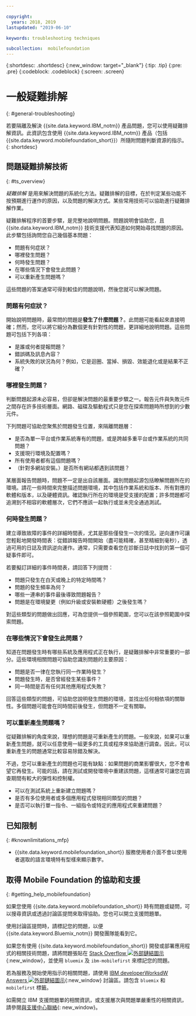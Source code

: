 ```yaml
---

copyright:
  years: 2018, 2019
lastupdated: "2019-06-10"

keywords: troubleshooting techniques

subcollection:  mobilefoundation
---
```


{:shortdesc: .shortdesc}
{:new_window: target="_blank"}
{:tip: .tip}
{:pre: .pre}
{:codeblock: .codeblock}
{:screen: .screen}

# 一般疑難排解
{: #general-troubleshooting}

若要隔離及解決 {{site.data.keyword.IBM_notm}} 產品問題，您可以使用疑難排解資訊。此資訊包含使用 {{site.data.keyword.IBM_notm}} 產品（包括 {{site.data.keyword.mobilefoundation_short}}）所隨附問題判斷資源的指示。
{: shortdesc}

## 問題疑難排解技術
{: #ts_overview}

*疑難排解* 是用來解決問題的系統化方法。疑難排解的目標，在於判定某些功能不按預期進行運作的原因，以及問題的解決方式。某些常用技術可以協助進行疑難排解作業。

疑難排解程序的首要步驟，是完整地說明問題。問題說明會協助您，且 {{site.data.keyword.IBM_notm}} 技術支援代表知道如何開始尋找問題的原因。此步驟包括詢問您自己幾個基本問題：

- 問題有何症狀？
- 哪裡發生問題？
- 何時發生問題？
- 在哪些情況下會發生此問題？
- 可以重新產生問題嗎？

這些問題的答案通常可得到較佳的問題說明，然後您就可以解決問題。

### 問題有何症狀？

開始說明問題時，最常問的問題是**發生了什麼問題？**。此問題可能看起來直接明確；然而，您可以將它細分為數個更有針對性的問題，更詳細地說明問題。這些問題可包括下列各項：

- 是誰或何者提報問題？
- 錯誤碼及訊息內容？
- 系統失敗的狀況為何？例如，它是迴圈、當掉、損毀、效能退化或是結果不正確？

### 哪裡發生問題？

判斷問題起源未必容易，但卻是解決問題的最重要步驟之一。報告元件與失敗元件之間存在許多技術層面。網路、磁碟及驅動程式只是您在探索問題時所想到的少數元件。

下列問題可協助您聚焦於問題發生位置，來隔離問題層：

- 是否為單一平台或作業系統專有的問題，或是跨越多重平台或作業系統的共同問題？
- 支援現行環境及配置嗎？
- 所有使用者都有這個問題嗎？
- （針對多網站安裝。）是否所有網站都遇到該問題？

某層面報告問題時，問題不一定是出自該層面。識別問題起源包括瞭解問題所在的環境。請花一些時間來完整描述問題環境，其中包括作業系統和版本、所有對應的軟體和版本，以及硬體資訊。確認執行所在的環境是受支援的配置；許多問題都可追溯到不相容的軟體層次，它們不應該一起執行或並未完全通過測試。

### 何時發生問題？

建立導致故障的事件的詳細時間表，尤其是那些僅發生一次的情況。逆向運作可讓您輕鬆地開發時間表：從錯誤報告時間開始（盡可能精確，甚至精細到毫秒），透過可用的日誌及資訊逆向運作。通常，只需要查看您在診斷日誌中找到的第一個可疑事件即可。

若要擬訂詳細的事件時間表，請回答下列提問：

- 問題只發生在白天或晚上的特定時間嗎？
- 問題的發生頻率為何？
- 哪些一連串的事件最後導致問題報告？
- 問題是在環境變更（例如升級或安裝軟硬體）之後發生嗎？

對這些類型的問題做出回應，可為您提供一個參照範圍，您可以在該參照範圍中探索問題。

### 在哪些情況下會發生此問題？

知道在問題發生時有哪些系統及應用程式正在執行，是疑難排解中非常重要的一部分。這些環境相關問題可協助您識別問題的主要原因：

- 問題是否一律在您執行同一作業時發生？
- 問題發生時，是否曾經發生某些事件？
- 同一時間是否有任何其他應用程式失敗？

回答這些類型的問題，可協助您說明發生問題的環境，並找出任何相依項的關聯性。多個問題可能會在同時間前後發生，但問題不一定有關聯。

### 可以重新產生問題嗎？

從疑難排解的角度來說，理想的問題是可重新產生的問題。一般來說，如果可以重新產生問題，就可以任意使用一組更多的工具或程序來協助進行調查。因此，可以重新產生的問題通常比較容易除錯及解決。

不過，您可以重新產生的問題也可能有缺點：如果問題的商業影響很大，您不會希望它再發生。可能的話，請在測試或開發環境中重建該問題，這樣通常可讓您在調查期間有較大的彈性和控制權。

- 可以在測試系統上重新建立問題嗎？
- 是否有多位使用者或多個應用程式發現相同類型的問題？
- 是否可以執行單一指令、一組指令或特定的應用程式來重建問題？


##  已知限制
{: #knownlimitations_mfp}

* {{site.data.keyword.mobilefoundation_short}} 服務使用者介面不會以使用者選取的語言環境特有型樣來顯示數字。

## 取得 Mobile Foundation 的協助和支援
{: #getting_help_mobilefoundation}

如果您使用 {{site.data.keyword.mobilefoundation_short}} 時有問題或疑問，可以搜尋資訊或透過討論區提問來取得協助。您也可以開立支援問題單。

使用討論區提問時，請標記您的問題，以便 {{site.data.keyword.Bluemix_notm}} 開發團隊能看到它。

如果您有使用 {{site.data.keyword.mobilefoundation_short}} 開發或部署應用程式的相關技術問題，請將問題張貼在 [Stack Overflow ![外部鏈結圖示](../../icons/launch-glyph.svg "外部鏈結圖示")](http://stackoverflow.com/search?q=ibm-mobilefirst+bluemix){:new_window}，並使用 `bluemix` 及 `ibm-mobilefirst` 來標記您的問題。

若為服務及開始使用指示的相關問題，請使用 [IBM developerWorksdW Answers ![外部鏈結圖示](../../icons/launch-glyph.svg "外部鏈結圖示")](https://developer.ibm.com/answers/topics/mobilefirst/?smartspace=bluemix){:new_window} 討論區。請包含 `bluemix` 和 `mobilefirst` 標籤。

如需開立 IBM 支援問題單的相關資訊，或支援層次與問題單嚴重性的相關資訊，請參閱[與支援中心聯絡](https://cloud.ibm.com/docs/get-support?topic=get-support-getting-customer-support){: new_window}。
